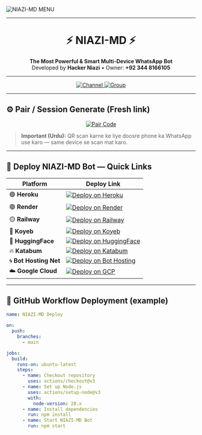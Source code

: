 ![NIAZI-MD MENU](https://i.ibb.co/gbbGmx3G/shaban-md.jpg)

---

<h1 align="center">⚡ NIAZI-MD ⚡</h1>
<p align="center">
  <b>The Most Powerful & Smart Multi-Device WhatsApp Bot</b><br>
  Developed by <strong>Hacker Niazi</strong> • Owner: <strong>+92 344 8166105</strong>
</p>

---

<p align="center">
  <a href="https://whatsapp.com/channel/0029VbBKWrA2v1Iu4KVE3A1H" target="_blank">
    <img src="https://img.shields.io/badge/WhatsApp%20Channel-25D366?style=for-the-badge&logo=whatsapp&logoColor=white" alt="Channel"/>
  </a>
  <a href="https://chat.whatsapp.com/KJ6qs3H2xC6AQPYRTaNBNm?mode=wwt" target="_blank">
    <img src="https://img.shields.io/badge/Join%20Group-128C7E?style=for-the-badge&logo=whatsapp&logoColor=white" alt="Group"/>
  </a>
</p>

---

## ⚙️ Pair / Session Generate (Fresh link)
<p align="center">
  <a href="https://niazi-md-pair.vercel.app/" target="_blank">
    <img src="https://img.shields.io/badge/PAIR_CODE-FF0000?style=for-the-badge&logo=whatsapp&logoColor=white" alt="Pair Code"/>
  </a>
</p>

> **Important (Urdu):** QR scan karne ke liye doosre phone ka WhatsApp use karo — same device se scan mat karo.

---

## 🚀 Deploy NIAZI-MD Bot — Quick Links

| Platform | Deploy Link |
|---|---|
| 🟣 **Heroku** | [![Deploy on Heroku](https://img.shields.io/badge/Deploy%20to%20Heroku-79589F?style=for-the-badge&logo=heroku&logoColor=white)](https://heroku.com/deploy?template=https://github.com/Niaziofficial/NIAZI-HACKER-) |
| 🟢 **Render** | [![Deploy on Render](https://img.shields.io/badge/Deploy%20to%20Render-000000?style=for-the-badge&logo=render&logoColor=white)](https://render.com/deploy) |
| 🟡 **Railway** | [![Deploy on Railway](https://img.shields.io/badge/Deploy%20to%20Railway-0B0D0E?style=for-the-badge&logo=railway&logoColor=white)](https://railway.app/new) |
| 🔵 **Koyeb** | [![Deploy on Koyeb](https://img.shields.io/badge/Deploy%20to%20Koyeb-35495E?style=for-the-badge&logo=koyeb&logoColor=white)](https://app.koyeb.com/) |
| 🧠 **HuggingFace** | [![Deploy on HuggingFace](https://img.shields.io/badge/Deploy%20to%20HuggingFace-FFD21E?style=for-the-badge&logo=huggingface&logoColor=black)](https://huggingface.co/) |
| 🔥 **Katabum** | [![Deploy on Katabum](https://img.shields.io/badge/Deploy%20to%20Katabum-FF009D?style=for-the-badge&logo=firefox&logoColor=white)](https://katabum.com/) |
| 🌀 **Bot Hosting Net** | [![Deploy on Bot Hosting](https://img.shields.io/badge/Deploy%20to%20BotHosting-0033A0?style=for-the-badge&logo=googlecloud&logoColor=white)](https://bot-hosting.net/) |
| ☁️ **Google Cloud** | [![Deploy on GCP](https://img.shields.io/badge/Deploy%20to%20Google%20Cloud-4285F4?style=for-the-badge&logo=googlecloud&logoColor=white)](https://console.cloud.google.com/) |

---

## 🧩 GitHub Workflow Deployment (example)
```yaml
name: NIAZI-MD Deploy

on:
  push:
    branches:
      - main

jobs:
  build:
    runs-on: ubuntu-latest
    steps:
      - name: Checkout repository
        uses: actions/checkout@v3
      - name: Set up Node.js
        uses: actions/setup-node@v3
        with:
          node-version: 20.x
      - name: Install dependencies
        run: npm install
      - name: Start NIAZI-MD Bot
        run: npm start
